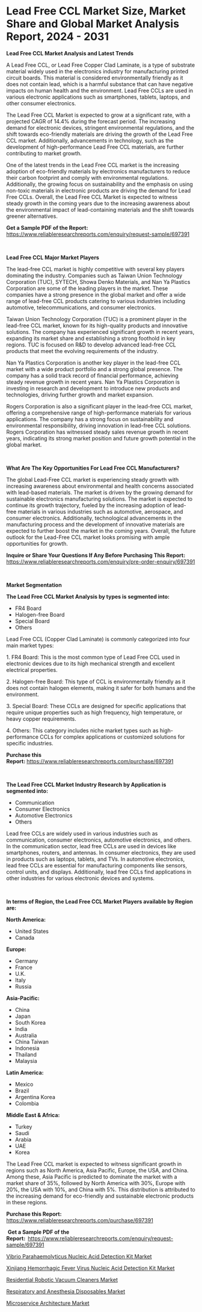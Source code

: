 <p><h1>Lead Free CCL Market Size, Market Share and Global Market Analysis Report, 2024 - 2031</h1></p><p><strong>Lead Free CCL Market Analysis and Latest Trends</strong></p>
<p><p>A Lead Free CCL, or Lead Free Copper Clad Laminate, is a type of substrate material widely used in the electronics industry for manufacturing printed circuit boards. This material is considered environmentally friendly as it does not contain lead, which is a harmful substance that can have negative impacts on human health and the environment. Lead Free CCLs are used in various electronic applications such as smartphones, tablets, laptops, and other consumer electronics.</p><p>The Lead Free CCL Market is expected to grow at a significant rate, with a projected CAGR of 14.4% during the forecast period. The increasing demand for electronic devices, stringent environmental regulations, and the shift towards eco-friendly materials are driving the growth of the Lead Free CCL market. Additionally, advancements in technology, such as the development of high-performance Lead Free CCL materials, are further contributing to market growth.</p><p>One of the latest trends in the Lead Free CCL market is the increasing adoption of eco-friendly materials by electronics manufacturers to reduce their carbon footprint and comply with environmental regulations. Additionally, the growing focus on sustainability and the emphasis on using non-toxic materials in electronic products are driving the demand for Lead Free CCLs. Overall, the Lead Free CCL Market is expected to witness steady growth in the coming years due to the increasing awareness about the environmental impact of lead-containing materials and the shift towards greener alternatives.</p></p>
<p><strong>Get a Sample PDF of the Report:&nbsp;</strong> <a href="https://www.reliableresearchreports.com/enquiry/request-sample/697391">https://www.reliableresearchreports.com/enquiry/request-sample/697391</a></p>
<p>&nbsp;</p>
<p><strong>Lead Free CCL Major Market Players</strong></p>
<p><p>The lead-free CCL market is highly competitive with several key players dominating the industry. Companies such as Taiwan Union Technology Corporation (TUC), SYTECH, Showa Denko Materials, and Nan Ya Plastics Corporation are some of the leading players in the market. These companies have a strong presence in the global market and offer a wide range of lead-free CCL products catering to various industries including automotive, telecommunications, and consumer electronics.</p><p>Taiwan Union Technology Corporation (TUC) is a prominent player in the lead-free CCL market, known for its high-quality products and innovative solutions. The company has experienced significant growth in recent years, expanding its market share and establishing a strong foothold in key regions. TUC is focused on R&D to develop advanced lead-free CCL products that meet the evolving requirements of the industry.</p><p>Nan Ya Plastics Corporation is another key player in the lead-free CCL market with a wide product portfolio and a strong global presence. The company has a solid track record of financial performance, achieving steady revenue growth in recent years. Nan Ya Plastics Corporation is investing in research and development to introduce new products and technologies, driving further growth and market expansion.</p><p>Rogers Corporation is also a significant player in the lead-free CCL market, offering a comprehensive range of high-performance materials for various applications. The company has a strong focus on sustainability and environmental responsibility, driving innovation in lead-free CCL solutions. Rogers Corporation has witnessed steady sales revenue growth in recent years, indicating its strong market position and future growth potential in the global market.</p></p>
<p>&nbsp;</p>
<p><strong>What Are The Key Opportunities For Lead Free CCL Manufacturers?</strong></p>
<p><p>The global Lead-Free CCL market is experiencing steady growth with increasing awareness about environmental and health concerns associated with lead-based materials. The market is driven by the growing demand for sustainable electronics manufacturing solutions. The market is expected to continue its growth trajectory, fueled by the increasing adoption of lead-free materials in various industries such as automotive, aerospace, and consumer electronics. Additionally, technological advancements in the manufacturing process and the development of innovative materials are expected to further boost the market in the coming years. Overall, the future outlook for the Lead-Free CCL market looks promising with ample opportunities for growth.</p></p>
<p><strong>Inquire or Share Your Questions If Any Before Purchasing This Report:</strong> <a href="https://www.reliableresearchreports.com/enquiry/pre-order-enquiry/697391">https://www.reliableresearchreports.com/enquiry/pre-order-enquiry/697391</a></p>
<p>&nbsp;</p>
<p><strong>Market Segmentation</strong></p>
<p><strong>The Lead Free CCL Market Analysis by types is segmented into:</strong></p>
<p><ul><li>FR4 Board</li><li>Halogen-free Board</li><li>Special Board</li><li>Others</li></ul></p>
<p><p>Lead Free CCL (Copper Clad Laminate) is commonly categorized into four main market types:</p><p>1. FR4 Board: This is the most common type of Lead Free CCL used in electronic devices due to its high mechanical strength and excellent electrical properties.</p><p>2. Halogen-free Board: This type of CCL is environmentally friendly as it does not contain halogen elements, making it safer for both humans and the environment.</p><p>3. Special Board: These CCLs are designed for specific applications that require unique properties such as high frequency, high temperature, or heavy copper requirements.</p><p>4. Others: This category includes niche market types such as high-performance CCLs for complex applications or customized solutions for specific industries.</p></p>
<p><strong>Purchase this Report:&nbsp;</strong><a href="https://www.reliableresearchreports.com/purchase/697391">https://www.reliableresearchreports.com/purchase/697391</a></p>
<p>&nbsp;</p>
<p><strong>The Lead Free CCL Market Industry Research by Application is segmented into:</strong></p>
<p><ul><li>Communication</li><li>Consumer Electronics</li><li>Automotive Electronics</li><li>Others</li></ul></p>
<p><p>Lead free CCLs are widely used in various industries such as communication, consumer electronics, automotive electronics, and others. In the communication sector, lead free CCLs are used in devices like smartphones, routers, and antennas. In consumer electronics, they are used in products such as laptops, tablets, and TVs. In automotive electronics, lead free CCLs are essential for manufacturing components like sensors, control units, and displays. Additionally, lead free CCLs find applications in other industries for various electronic devices and systems.</p></p>
<p>&nbsp;</p>
<p><strong>In terms of Region, the Lead Free CCL Market Players available by Region are:</strong></p>
<p>
    <p> <strong> North America: </strong>
        <ul>
            <li>United States</li>
            <li>Canada</li>
        </ul>
        </p> 
    <p> <strong> Europe: </strong>
        <ul>
            <li>Germany</li>
            <li>France</li>
            <li>U.K.</li>
            <li>Italy</li>
            <li>Russia</li>
        </ul>
        </p> 
    <p> <strong> Asia-Pacific: </strong>
        <ul>
            <li>China</li>
            <li>Japan</li>
            <li>South Korea</li>
            <li>India</li>
            <li>Australia</li>
            <li>China Taiwan</li>
            <li>Indonesia</li>
            <li>Thailand</li>
            <li>Malaysia</li>
        </ul>
        </p> 
    <p> <strong> Latin America: </strong>
        <ul>
            <li>Mexico</li>
            <li>Brazil</li>
            <li>Argentina Korea</li>
            <li>Colombia</li>
        </ul>
        </p> 
    <p> <strong> Middle East & Africa: </strong>
        <ul>
            <li>Turkey</li>
            <li>Saudi</li>
            <li>Arabia</li>
            <li>UAE</li>
            <li>Korea</li>
        </ul>
    </p>
    </p>
<p><p>The Lead Free CCL market is expected to witness significant growth in regions such as North America, Asia Pacific, Europe, the USA, and China. Among these, Asia Pacific is predicted to dominate the market with a market share of 35%, followed by North America with 30%, Europe with 20%, the USA with 10%, and China with 5%. This distribution is attributed to the increasing demand for eco-friendly and sustainable electronic products in these regions.</p></p>
<p><strong>Purchase this Report: </strong><a href="https://www.reliableresearchreports.com/purchase/697391">https://www.reliableresearchreports.com/purchase/697391</a></p>
<p>&nbsp;<strong>Get a Sample PDF of the Report:&nbsp;&nbsp;</strong><a href="https://www.reliableresearchreports.com/enquiry/request-sample/697391">https://www.reliableresearchreports.com/enquiry/request-sample/697391</a></p>
<p><strong></strong></p>
<p><p><a href="https://issuu.com/reportprime-2/docs/vibrio-parahaemolyticus-nucleic-acid-detection-kit">Vibrio Parahaemolyticus Nucleic Acid Detection Kit Market</a></p><p><a href="https://issuu.com/reportprime-2/docs/xinjiang-hemorrhagic-fever-virus-nucleic-acid-dete">Xinjiang Hemorrhagic Fever Virus Nucleic Acid Detection Kit Market</a></p><p><a href="https://github.com/antony131rp/Market-Research-Report-List-1/blob/main/residential-robotic-vacuum-cleaners-market.md">Residential Robotic Vacuum Cleaners Market</a></p><p><a href="https://github.com/cecuraprangm/Market-Research-Report-List-1/blob/main/respiratory-and-anesthesia-disposables-market.md">Respiratory and Anesthesia Disposables Market</a></p><p><a href="https://medium.com/@laurenhunter26/analyzing-microservice-architecture-market-global-industry-perspective-and-forecast-2024-to-2031-0abaa04b42f1">Microservice Architecture Market</a></p></p>